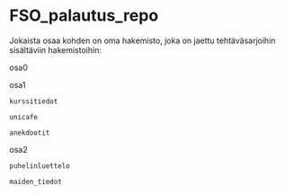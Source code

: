 # FSO_palautus_repo

Jokaista osaa kohden on oma hakemisto, joka on jaettu tehtäväsarjoihin sisältäviin hakemistoihin:

osa0

osa1
  
    kurssitiedot
  
    unicafe
  
    anekdootit

osa2
  
    puhelinluettelo
  
    maiden_tiedot
  
